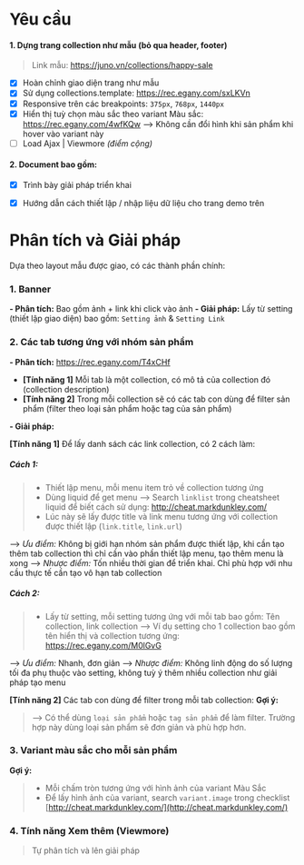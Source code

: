 # Yêu cầu

#### 1. Dựng trang collection như mẫu (bỏ qua header, footer)
> Link mẫu: https://juno.vn/collections/happy-sale
- [x] Hoàn chỉnh giao diện trang như mẫu
 - [x] Sử dụng collections.template: https://rec.egany.com/sxLKVn
 - [x] Responsive trên các breakpoints: `375px`, `768px`, `1440px`
 - [x] Hiển thị tuỳ chọn màu sắc theo variant Màu sắc: https://rec.egany.com/4wfKQw
--> Không cần đổi hình khi sản phẩm khi hover vào variant này
 - [ ] Load Ajax | Viewmore *(điểm cộng)*

#### 2. Document bao gồm:
- [x] Trình bày giải pháp triển khai
- [x] Hướng dẫn cách thiết lập / nhập liệu dữ liệu cho trang demo trên


# Phân tích và Giải pháp 
Dựa theo layout mẫu được giao, có các thành phần chính:
### 1. Banner
**- Phân tích:** Bao gồm ảnh + link khi click vào ảnh
**- Giải pháp:** Lấy từ setting (thiết lập giao diện) bao gồm: `Setting ảnh` & `Setting Link`

### 2. Các tab tương ứng với nhóm sản phẩm
**- Phân tích:** https://rec.egany.com/T4xCHf

 - **[Tính năng 1]** Mỗi tab là một collection, có mô tả của collection đó (collection description)
 - **[Tính năng 2]** Trong mỗi collection sẽ có các tab con dùng để filter sản phẩm (filter theo loại sản phẩm hoặc tag của sản phẩm)

**- Giải pháp:**

**[Tính năng 1]** Để lấy danh sách các link collection, có 2 cách làm:
 ##### **Cách 1:**
> - Thiết lập menu, mỗi menu item trỏ về collection tương ứng
> - Dùng liquid để get menu
--> Search `linklist` trong cheatsheet liquid để biết cách sử dụng: http://cheat.markdunkley.com/
> - Lúc này sẽ lấy được title và link menu tương ứng với collection được thiết lập (`link.title`, `link.url`)

--> *Ưu điểm:* Không bị giới hạn nhóm sản phẩm được thiết lập, khi cần tạo thêm tab collection thì chỉ cần vào phần thiết lập menu, tạo thêm menu là xong
--> *Nhược điểm:* Tốn nhiều thời gian để triển khai. Chỉ phù hợp với nhu cầu thực tế cần tạo vô hạn tab collection

 ##### **Cách 2:**
 > - Lấy từ setting, mỗi setting tương ứng với mỗi tab bao gồm: Tên collection, link collection
 > --> Ví dụ setting cho 1 collection bao gồm tên hiển thị và collection tương ứng: https://rec.egany.com/M0lGvG

--> *Ưu điểm:* Nhanh, đơn giản
--> *Nhược điểm:* Không linh động do số lượng tối đa phụ thuộc vào setting, không tuỳ ý thêm nhiều collection như giải pháp tạo menu

**[Tính năng 2]** Các tab con dùng để filter trong mỗi tab collection:
**Gợi ý:** 
> --> Có thể dùng `loại sản phẩm` hoặc `tag sản phẩm` để làm filter. Trường hợp này dùng loại sản phẩm sẽ đơn giản và phù hợp hơn.

### 3. Variant màu sắc cho mỗi sản phẩm
**Gợi ý:** 
> - Mỗi chấm tròn tương ứng với hình ảnh của variant Màu Sắc
> - Để lấy hình ảnh của variant, search `variant.image` trong checklist [http://cheat.markdunkley.com/](http://cheat.markdunkley.com/)

### 4. Tính năng Xem thêm (Viewmore) 
> Tự phân tích và lên giải pháp 
